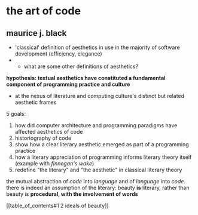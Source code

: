 # the art of code
## maurice j. black

- 'classical' definition of aesthetics in use in the majority of software development (efficiency, elegance)
- - what are some other definitions of aesthetics?

**hypothesis: textual aesthetics have constituted a fundamental component of programming practice and culture**

- at the nexus of literature and computing culture's distinct but related aesthetic frames

5 goals:
1. how did computer architecture and programming paradigms have affected aesthetics of code
2. historiography of code
3. show how a clear literary aesthetic emerged as part of a programming practice
4. how a literary appreciation of programming informs literary theory itself (example with *finnegan's wake*)
5. redefine "the literary" and "the aesthetic" in classical literary theory

the mutual abstraction of *code* into *language* and of *language* into *code*. there is indeed an assumption of the literary: beauty __is__ literary, rather than beauty is __procedural, with the involvement of words__

[[table_of_contents#1 2 ideals of beauty]]